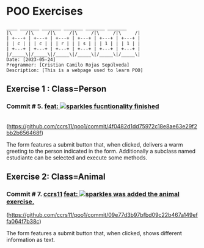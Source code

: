 # **POO Exercises**

```
____ _______ _______ _______ _______ _______ 
|\     /|\     /|\     /|\     /|\     /|\     /|
| +---+ | +---+ | +---+ | +---+ | +---+ | +---+ |
| | c | | | c | | | r | | | s | | | 1 | | | 1 | |
| +---+ | +---+ | +---+ | +---+ | +---+ | +---+ |
|/_____\|/_____\|/_____\|/_____\|/_____\|/_____\|
Date: [2023-05-24]
Programmer: [Cristian Camilo Rojas Sepúlveda]
Description: [This is a webpage used to learn POO]
```

## Exercise 1 : Class=Person

### Commit # 5.           [feat: ![sparkles](https://github.githubassets.com/images/icons/emoji/unicode/2728.png) fucntionality finished](https://github.com/ccrs11/poo1/commit/4f0482d1dd75972c18e8ae63e29f2bb2b656468f)            

​     (https://github.com/ccrs11/poo1/commit/4f0482d1dd75972c18e8ae63e29f2bb2b656468f)

The form features a submit button that, when clicked, delivers a warm greeting to the person indicated in the form. Additionally a subclass named estudiante can be selected and execute some methods.

## Exercise 2: Class=Animal

### Commit # 7.           [ccrs11](https://github.com/ccrs11/poo1/commits?author=ccrs11)                         [feat: ![sparkles](https://github.githubassets.com/images/icons/emoji/unicode/2728.png) was added the animal exercise.](https://github.com/ccrs11/poo1/commit/09e77d3b97bfbd09c22b467a149effa064f7b38c)            

   (https://github.com/ccrs11/poo1/commit/09e77d3b97bfbd09c22b467a149effa064f7b38c)

The form features a submit button that, when clicked, shows different information as text.